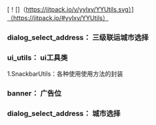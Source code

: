 [！[]（https://jitpack.io/v/yylxy/YYUtils.svg）]（https://jitpack.io/#yylxy/YYUtils）
### dialog_select_address： 三级联运城市选择



### ui_utils： ui工具类
1.SnackbarUtils：各种使用使用方法的封装

### banner： 广告位

### dialog_select_address： 城市选择



